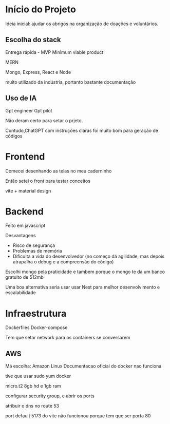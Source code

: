 # Início do Projeto

Ideia inicial: ajudar os abrigos na organização de doações e voluntários.

## Escolha do stack

Entrega rápida - MVP
Minimum viable product  

MERN

Mongo, Express, React e Node

muito utilizado da indústria, portanto bastante documentação

## Uso de IA

Gpt engineer
Gpt pilot

Não deram certo para setar o prjeto.

Contudo,ChatGPT com instruções claras foi muito bom para geração de códigos 

# Frontend 

Comecei desenhando as telas no meu caderninho

Então setei o front para testar conceitos

vite + material design

# Backend

Feito em javascript

Desvantagens
- Risco de segurança
- Problemas de memória
- Dificulta a vida do desenvolvedor (no começo dá agilidade, mas depois atrapalha o debug e a compreensão do código)

Escolhi mongo pela praticidade
e tambem porque o mongo te da um banco gratuito de 512mb

Uma boa alternativa seria usar usar Nest para melhor desenvolvimento e escalabilidade

# Infraestrutura

Dockerfiles 
Docker-compose

Tem que setar network para os containers se conversarem

## AWS

Má escolha: Amazon Linux
Documentacao oficial do docker nao funciona

tive que usar sudo yum docker

micro.t2
8gb hd e 1gb ram

configurar security group, e abrir os ports

atribuir o dns no route 53

port default 5173 do vite não funcionou porque tem que ser porta 80
